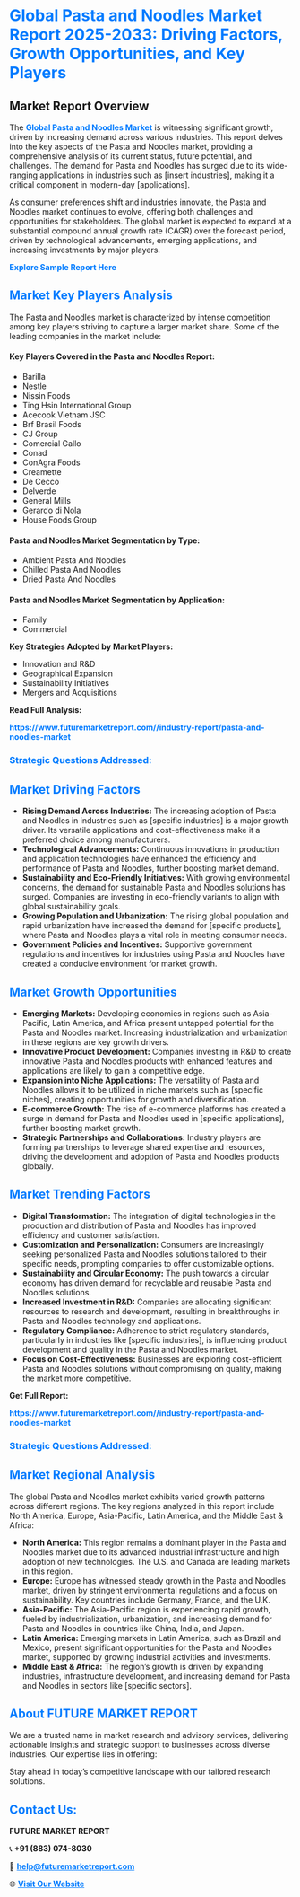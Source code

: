 <h1 style="color: #007BFF;">Global Pasta and Noodles Market Report 2025-2033: Driving Factors, Growth Opportunities, and Key Players</h1>

<section id="overview">
<h2>Market Report Overview</h2>
<p>The <a href="https://www.futuremarketreport.com//industry-report/pasta-and-noodles-market" style="color: #007BFF; text-decoration: none;"><strong>Global Pasta and Noodles Market</strong></a> is witnessing significant growth, driven by increasing demand across various industries. This report delves into the key aspects of the Pasta and Noodles market, providing a comprehensive analysis of its current status, future potential, and challenges. The demand for Pasta and Noodles has surged due to its wide-ranging applications in industries such as [insert industries], making it a critical component in modern-day [applications].</p>
<p>As consumer preferences shift and industries innovate, the Pasta and Noodles market continues to evolve, offering both challenges and opportunities for stakeholders. The global market is expected to expand at a substantial compound annual growth rate (CAGR) over the forecast period, driven by technological advancements, emerging applications, and increasing investments by major players.</p>
</section>

<section id="overview">
<p><a href="https://www.futuremarketreport.com//request-sample/reportId=50890" style="color: #007BFF; text-decoration: none;"><strong>Explore Sample Report Here</strong></a></p>
</section>

<section id="key-players">
<h2 style="color: #007BFF;">Market Key Players Analysis</h2>
<p>The Pasta and Noodles market is characterized by intense competition among key players striving to capture a larger market share. Some of the leading companies in the market include:</p>
<h4>Key Players Covered in the Pasta and Noodles Report:</h4>
<ul><li>Barilla</li><li>Nestle</li><li>Nissin Foods</li><li>Ting Hsin International Group</li><li>Acecook Vietnam JSC</li><li>Brf Brasil Foods</li><li>CJ Group</li><li>Comercial Gallo</li><li>Conad</li><li>ConAgra Foods</li><li>Creamette</li><li>De Cecco</li><li>Delverde</li><li>General Mills</li><li>Gerardo di Nola</li><li>House Foods Group</li></ul>
<h4>Pasta and Noodles Market Segmentation by Type:</h4>
<ul><li>Ambient Pasta And Noodles</li><li>Chilled Pasta And Noodles</li><li>Dried Pasta And Noodles</li></ul>

<h4>Pasta and Noodles Market Segmentation by Application:</h4>
<ul><li>Family</li><li>Commercial</li></ul>
<p><strong>Key Strategies Adopted by Market Players:</strong></p>
<ul>
<li>Innovation and R&D</li>
<li>Geographical Expansion</li>
<li>Sustainability Initiatives</li>
<li>Mergers and Acquisitions</li>
</ul>
</section>

<section>
<p><strong>Read Full Analysis: </strong></p><a href="https://www.futuremarketreport.com//industry-report/pasta-and-noodles-market" style="color: #007BFF; text-decoration: none;"><strong>https://www.futuremarketreport.com//industry-report/pasta-and-noodles-market</strong></a>
<h3 style="color: #007BFF;">Strategic Questions Addressed:</h3>
</section>

<section id="driving-factors">
<h2 style="color: #007BFF;">Market Driving Factors</h2>
<ul>
<li><strong>Rising Demand Across Industries:</strong> The increasing adoption of Pasta and Noodles in industries such as [specific industries] is a major growth driver. Its versatile applications and cost-effectiveness make it a preferred choice among manufacturers.</li>
<li><strong>Technological Advancements:</strong> Continuous innovations in production and application technologies have enhanced the efficiency and performance of Pasta and Noodles, further boosting market demand.</li>
<li><strong>Sustainability and Eco-Friendly Initiatives:</strong> With growing environmental concerns, the demand for sustainable Pasta and Noodles solutions has surged. Companies are investing in eco-friendly variants to align with global sustainability goals.</li>
<li><strong>Growing Population and Urbanization:</strong> The rising global population and rapid urbanization have increased the demand for [specific products], where Pasta and Noodles plays a vital role in meeting consumer needs.</li>
<li><strong>Government Policies and Incentives:</strong> Supportive government regulations and incentives for industries using Pasta and Noodles have created a conducive environment for market growth.</li>
</ul>
</section>

<section id="growth-opportunities">
<h2 style="color: #007BFF;">Market Growth Opportunities</h2>
<ul>
<li><strong>Emerging Markets:</strong> Developing economies in regions such as Asia-Pacific, Latin America, and Africa present untapped potential for the Pasta and Noodles market. Increasing industrialization and urbanization in these regions are key growth drivers.</li>
<li><strong>Innovative Product Development:</strong> Companies investing in R&D to create innovative Pasta and Noodles products with enhanced features and applications are likely to gain a competitive edge.</li>
<li><strong>Expansion into Niche Applications:</strong> The versatility of Pasta and Noodles allows it to be utilized in niche markets such as [specific niches], creating opportunities for growth and diversification.</li>
<li><strong>E-commerce Growth:</strong> The rise of e-commerce platforms has created a surge in demand for Pasta and Noodles used in [specific applications], further boosting market growth.</li>
<li><strong>Strategic Partnerships and Collaborations:</strong> Industry players are forming partnerships to leverage shared expertise and resources, driving the development and adoption of Pasta and Noodles products globally.</li>
</ul>
</section>

<section id="trending-factors">
<h2 style="color: #007BFF;">Market Trending Factors</h2>
<ul>
<li><strong>Digital Transformation:</strong> The integration of digital technologies in the production and distribution of Pasta and Noodles has improved efficiency and customer satisfaction.</li>
<li><strong>Customization and Personalization:</strong> Consumers are increasingly seeking personalized Pasta and Noodles solutions tailored to their specific needs, prompting companies to offer customizable options.</li>
<li><strong>Sustainability and Circular Economy:</strong> The push towards a circular economy has driven demand for recyclable and reusable Pasta and Noodles solutions.</li>
<li><strong>Increased Investment in R&D:</strong> Companies are allocating significant resources to research and development, resulting in breakthroughs in Pasta and Noodles technology and applications.</li>
<li><strong>Regulatory Compliance:</strong> Adherence to strict regulatory standards, particularly in industries like [specific industries], is influencing product development and quality in the Pasta and Noodles market.</li>
<li><strong>Focus on Cost-Effectiveness:</strong> Businesses are exploring cost-efficient Pasta and Noodles solutions without compromising on quality, making the market more competitive.</li>
</ul>
</section>

<section>
<p><strong>Get Full Report: </strong></p><a href="https://www.futuremarketreport.com//industry-report/pasta-and-noodles-market" style="color: #007BFF; text-decoration: none;"><strong>https://www.futuremarketreport.com//industry-report/pasta-and-noodles-market</strong></a>
<h3 style="color: #007BFF;">Strategic Questions Addressed:</h3>
</section>


<section id="regional-analysis">
<h2 style="color: #007BFF;">Market Regional Analysis</h2>
<p>The global Pasta and Noodles market exhibits varied growth patterns across different regions. The key regions analyzed in this report include North America, Europe, Asia-Pacific, Latin America, and the Middle East & Africa:</p>
<ul>
<li><strong>North America:</strong> This region remains a dominant player in the Pasta and Noodles market due to its advanced industrial infrastructure and high adoption of new technologies. The U.S. and Canada are leading markets in this region.</li>
<li><strong>Europe:</strong> Europe has witnessed steady growth in the Pasta and Noodles market, driven by stringent environmental regulations and a focus on sustainability. Key countries include Germany, France, and the U.K.</li>
<li><strong>Asia-Pacific:</strong> The Asia-Pacific region is experiencing rapid growth, fueled by industrialization, urbanization, and increasing demand for Pasta and Noodles in countries like China, India, and Japan.</li>
<li><strong>Latin America:</strong> Emerging markets in Latin America, such as Brazil and Mexico, present significant opportunities for the Pasta and Noodles market, supported by growing industrial activities and investments.</li>
<li><strong>Middle East & Africa:</strong> The region’s growth is driven by expanding industries, infrastructure development, and increasing demand for Pasta and Noodles in sectors like [specific sectors].</li>
</ul>
</section>

<footer>
<h2 style="color: #007BFF;">About FUTURE MARKET REPORT</h2>
<p>We are a trusted name in market research and advisory services, delivering actionable insights and strategic support to businesses across diverse industries. Our expertise lies in offering:</p>

<p>Stay ahead in today’s competitive landscape with our tailored research solutions.</p>

<h2 style="color: #007BFF;">Contact Us:</h2>
<p><strong>FUTURE MARKET REPORT</strong></p>
<p>📞 <strong>+91 (883) 074-8030</strong></p>
<p>📧 <strong><a href="mailto:help@futuremarketreport.com" style="color: #007BFF;">help@futuremarketreport.com</a></strong></p>
<p>🌐 <strong><a href="https://www.futuremarketreport.com/" style="color: #007BFF;">Visit Our Website</a></strong></p>
</footer>